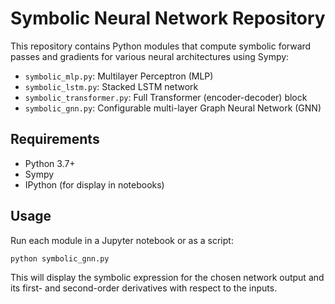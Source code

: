 # Symbolic Neural Network Repository

This repository contains Python modules that compute symbolic forward passes and gradients for various neural architectures using Sympy:

- `symbolic_mlp.py`: Multilayer Perceptron (MLP)
- `symbolic_lstm.py`: Stacked LSTM network
- `symbolic_transformer.py`: Full Transformer (encoder-decoder) block
- `symbolic_gnn.py`: Configurable multi-layer Graph Neural Network (GNN)

## Requirements

- Python 3.7+
- Sympy
- IPython (for display in notebooks)

## Usage

Run each module in a Jupyter notebook or as a script:

```bash
python symbolic_gnn.py
```

This will display the symbolic expression for the chosen network output and its first- and second-order derivatives with respect to the inputs.

